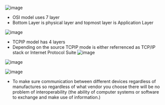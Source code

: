 ![image](https://user-images.githubusercontent.com/58290134/140177523-078487df-9cb7-4791-abd0-e44403fe4b02.png)
* OSI model uses 7 layer
* Bottom Layer is physical layer and topmost layer is Application Layer

![image](https://user-images.githubusercontent.com/58290134/140177736-c2c60a86-aa66-4d41-b920-41d58562cb0e.png)

* TCPIP model has 4 layers
* Depending on the source TCPIP mode is either referrenced as TCP/IP stack or Internet Protocol Suite
![image](https://user-images.githubusercontent.com/58290134/140178234-0b50c227-010e-40cb-9962-e4927ca0c6e7.png)

![image](https://user-images.githubusercontent.com/58290134/140178538-a3dbea66-e68b-45c8-a81c-51c9442fc4e2.png)

![image](https://user-images.githubusercontent.com/58290134/140178852-e51058cf-75a3-46f4-a2c9-515fc46c14aa.png)
* To make sure communication between different devices regardless of manufactures so regardless of what vendor you choose there will be no problem of interoperability (the ability of computer systems or software to exchange and make use of information.)


